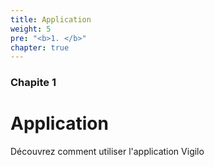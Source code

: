 ```yaml
---
title: Application
weight: 5
pre: "<b>1. </b>"
chapter: true
---
```


### Chapite 1

# Application

Découvrez comment utiliser l'application Vigilo
